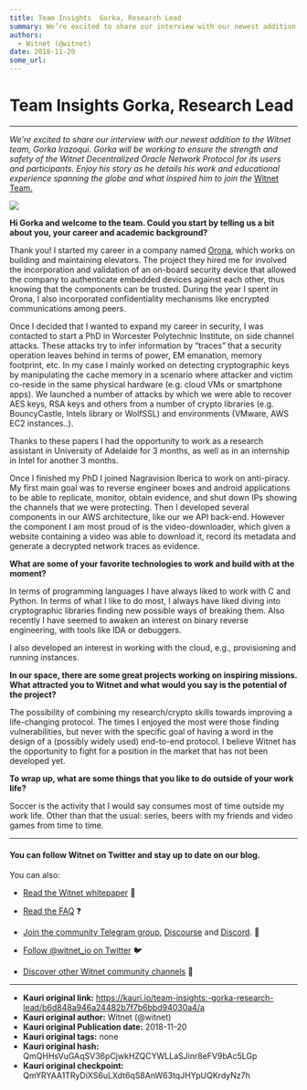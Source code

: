 ```yaml
---
title: Team Insights  Gorka, Research Lead
summary: We’re excited to share our interview with our newest addition to the Witnet team, Gorka Irazoqui. Gorka will be working to ensure the strength and safety of the Witnet Decentralized Oracle Network Protocol for its users and participants. Enjoy his story as he details his work and educational experience spanning the globe and what inspired him to join the Witnet Team. Hi Gorka and welcome to the team. Could you start by telling us a bit about you, your career and academic background? Thank you! I
authors:
  - Witnet (@witnet)
date: 2018-11-20
some_url: 
---
```


# Team Insights  Gorka, Research Lead



----

 
_We’re excited to share our interview with our newest addition to the Witnet team, Gorka Irazoqui. Gorka will be working to ensure the strength and safety of the Witnet Decentralized Oracle Network Protocol for its users and participants. Enjoy his story as he details his work and educational experience spanning the globe and what inspired him to join the_ [Witnet Team.](https://medium.com/witnet/tagged/team)
 

![](https://cdn-images-1.medium.com/max/1200/1*9cql0RoXj4SgEweQQ-1USQ.jpeg)

 
**Hi Gorka and welcome to the team. Could you start by telling us a bit about you, your career and academic background?**
 
Thank you! I started my career in a company named 
[Orona](https://www.orona.co.uk/), which works on building and maintaining elevators. The project they hired me for involved the incorporation and validation of an on-board security device that allowed the company to authenticate embedded devices against each other, thus knowing that the components can be trusted. During the year I spent in Orona, I also incorporated confidentiality mechanisms like encrypted communications among peers.

Once I decided that I wanted to expand my career in security, I was contacted to start a PhD in Worcester Polytechnic Institute, on side channel attacks. These attacks try to infer information by “traces” that a security operation leaves behind in terms of power, EM emanation, memory footprint, etc. In my case I mainly worked on detecting cryptographic keys by manipulating the cache memory in a scenario where attacker and victim co-reside in the same physical hardware (e.g. cloud VMs or smartphone apps). We launched a number of attacks by which we were able to recover AES keys, RSA keys and others from a number of crypto libraries (e.g. BouncyCastle, Intels library or WolfSSL) and environments (VMware, AWS EC2 instances..).

Thanks to these papers I had the opportunity to work as a research assistant in University of Adelaide for 3 months, as well as in an internship in Intel for another 3 months.

Once I finished my PhD I joined Nagravision Iberica to work on anti-piracy. My first main goal was to reverse engineer boxes and android applications to be able to replicate, monitor, obtain evidence, and shut down IPs showing the channels that we were protecting. Then I developed several components in our AWS architecture, like our we API back-end. However the component I am most proud of is the video-downloader, which given a website containing a video was able to download it, record its metadata and generate a decrypted network traces as evidence.
 
**What are some of your favorite technologies to work and build with at the moment?**
 
In terms of programming languages I have always liked to work with C and Python. In terms of what I like to do most, I always have liked diving into cryptographic libraries finding new possible ways of breaking them. Also recently I have seemed to awaken an interest on binary reverse engineering, with tools like IDA or debuggers.

I also developed an interest in working with the cloud, e.g., provisioning and running instances.
 
**In our space, there are some great projects working on inspiring missions. What attracted you to Witnet and what would you say is the potential of the project?**
 
The possibility of combining my research/crypto skills towards improving a life-changing protocol. The times I enjoyed the most were those finding vulnerabilities, but never with the specific goal of having a word in the design of a (possibly widely used) end-to-end protocol. I believe Witnet has the opportunity to fight for a position in the market that has not been developed yet.
 
**To wrap up, what are some things that you like to do outside of your work life?**
 
Soccer is the activity that I would say consumes most of time outside my work life. Other than that the usual: series, beers with my friends and video games from time to time.

----


#### You can follow Witnet on Twitter and stay up to date on our blog.
You can also:



 *  [Read the Witnet whitepaper](https://witnet.io/static/witnet-whitepaper.pdf) 📃

 *  [Read the FAQ](https://witnet.io/#/faq) ❓

 *  [Join the community Telegram group](https://t.me/witnetio), [Discourse](https://community.witnet.io/) and [Discord](https://discord.gg/QKEa5gU). 💬

 *  [Follow @witnet_io on Twitter](https://twitter.com/witnet_io) 🐦

 *  [Discover other Witnet community channels](https://witnet.io/#/contact) 👥



---

- **Kauri original link:** https://kauri.io/team-insights:-gorka-research-lead/b6d848a946a24482b7f7b6bbd94030a4/a
- **Kauri original author:** Witnet (@witnet)
- **Kauri original Publication date:** 2018-11-20
- **Kauri original tags:** none
- **Kauri original hash:** QmQHHsVuGAqSV36pCjwkHZQCYWLLaSJinr8eFV9bAc5LGp
- **Kauri original checkpoint:** QmYRYAA1TRyDiXS6uLXdt6qS8AnW63tqJHYpUQKrdyNz7h




